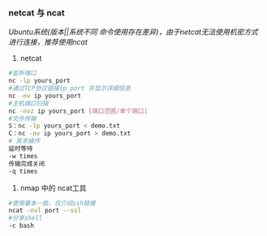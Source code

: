 ### netcat 与 ncat

_Ubuntu系统(版本||系统不同 命令使用存在差异)，由于netcat无法使用机密方式进行连接，推荐使用ncat_
1. netcat
```bash
#监听端口
nc -lp yours_port
#通过TCP协议链接ip port 并显示详细信息
nc -nv ip yours_port
#主机端口扫描
nc -nvz ip yours_port [端口范围/单个端口]
#文件传输
S：nc -lp yours_port < demo.txt
C：nc -nv ip yours_port > demo.txt
# 其余操作
延时等待
-w times
传输完成关闭
-q times
```

1. nmap 中的 ncat工具
```bash
#使用基本一致，仅介绍ssh链接
ncat -nvl port --ssl
#分享shell
-c bash
```